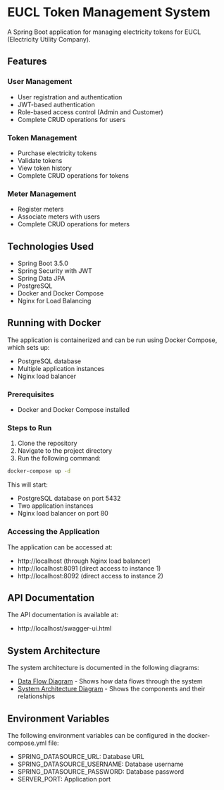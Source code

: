 # EUCL Token Management System

A Spring Boot application for managing electricity tokens for EUCL (Electricity Utility Company).

## Features

### User Management
- User registration and authentication
- JWT-based authentication
- Role-based access control (Admin and Customer)
- Complete CRUD operations for users

### Token Management
- Purchase electricity tokens
- Validate tokens
- View token history
- Complete CRUD operations for tokens

### Meter Management
- Register meters
- Associate meters with users
- Complete CRUD operations for meters

## Technologies Used

- Spring Boot 3.5.0
- Spring Security with JWT
- Spring Data JPA
- PostgreSQL
- Docker and Docker Compose
- Nginx for Load Balancing

## Running with Docker

The application is containerized and can be run using Docker Compose, which sets up:
- PostgreSQL database
- Multiple application instances
- Nginx load balancer

### Prerequisites

- Docker and Docker Compose installed

### Steps to Run

1. Clone the repository
2. Navigate to the project directory
3. Run the following command:

```bash
docker-compose up -d
```

This will start:
- PostgreSQL database on port 5432
- Two application instances
- Nginx load balancer on port 80

### Accessing the Application

The application can be accessed at:
- http://localhost (through Nginx load balancer)
- http://localhost:8091 (direct access to instance 1)
- http://localhost:8092 (direct access to instance 2)

## API Documentation

The API documentation is available at:
- http://localhost/swagger-ui.html

## System Architecture

The system architecture is documented in the following diagrams:
- [Data Flow Diagram](diagrams/data_flow_diagram.txt) - Shows how data flows through the system
- [System Architecture Diagram](diagrams/system_architecture_diagram.txt) - Shows the components and their relationships

## Environment Variables

The following environment variables can be configured in the docker-compose.yml file:
- SPRING_DATASOURCE_URL: Database URL
- SPRING_DATASOURCE_USERNAME: Database username
- SPRING_DATASOURCE_PASSWORD: Database password
- SERVER_PORT: Application port
